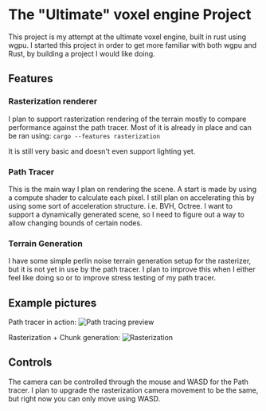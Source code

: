 # The "Ultimate" voxel engine Project

This project is my attempt at the ultimate voxel engine, built in rust using wgpu.
I started this project in order to get more familiar with both wgpu and Rust, by building a project I would like doing.

## Features

### Rasterization renderer
I plan to support rasterization rendering of the terrain mostly to compare performance against the path tracer.
Most of it is already in place and can be ran using:
``` cargo --features rasterization ```

It is still very basic and doesn't even support lighting yet.

### Path Tracer
This is the main way I plan on rendering the scene. A start is made by using a compute shader to calculate each pixel.
I still plan on accelerating this by using some sort of acceleration structure.
i.e. BVH, Octree.
I want to support a dynamically generated scene, so I need to figure out a way to allow changing bounds of certain nodes.

### Terrain Generation
I have some simple perlin noise terrain generation setup for the rasterizer, but it is not yet in use by the path tracer.
I plan to improve this when I either feel like doing so or to improve stress testing of my path tracer.

## Example pictures

Path tracer in action:
![Path tracing preview](./path_tracing_preview.png)

Rasterization + Chunk generation:
![Rasterization](./rasterization_example.png)

## Controls
The camera can be controlled through the mouse and WASD for the Path tracer.
I plan to upgrade the rasterization camera movement to be the same, but right now you can only move using WASD.